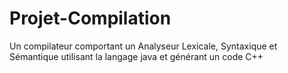 # Projet-Compilation
Un compilateur comportant un Analyseur Lexicale, Syntaxique et Sémantique utilisant la langage java et générant un code C++
